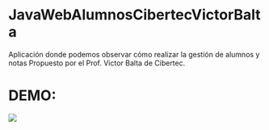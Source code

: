 JavaWebAlumnosCibertecVictorBalta
=================================

Aplicación donde podemos observar cómo realizar la gestión de alumnos y notas Propuesto por el 
Prof. Victor Balta de Cibertec.


DEMO:
====

<img src="https://raw.github.com/juliopari/JavaWebAlumnosCibertecVictorBalta/master/demos.gif">
